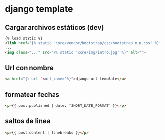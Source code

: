 # django template

## Cargar archivos estáticos (dev)
```html
{% load static %}
<link href="{% static 'core/vendor/bootstrap/css/bootstrap.min.css' %}" rel="stylesheet">
...
<img class="..." src="{% static 'core/img/intro.jpg' %}" alt="">
```
## Url con nombre
```html
<a href="{% url '<url_name>'%}">django url template</a>
```

## formatear fechas
```html
<p>{{ post.published | date: "SHORT_DATE_FORMAT" }}</p>
```
## saltos de linea
```html
<p>{{ post.content | linebreaks }}</p>
```
